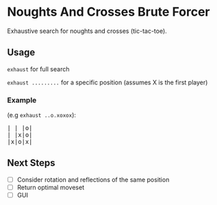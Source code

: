# Noughts And Crosses Brute Forcer
Exhaustive search for noughts and crosses (tic-tac-toe).

## Usage
`exhaust` for full search

`exhaust .........` for a specific position
(assumes X is the first player)

### Example
(e.g `exhaust ..o.xoxox`): 
<pre>
| | |o|
| |x|o|
|x|o|x| 
</pre>
## Next Steps
- [ ] Consider rotation and reflections of the same position
- [ ] Return optimal moveset
- [ ] GUI
